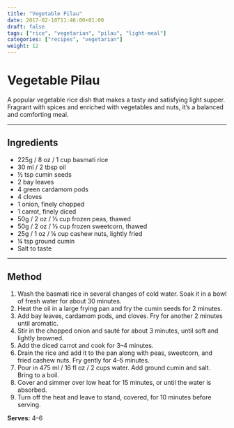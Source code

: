 ```yaml
---
title: "Vegetable Pilau"
date: 2017-02-10T11:46:00+01:00
draft: false
tags: ["rice", "vegetarian", "pilau", "light-meal"]
categories: ["recipes", "vegetarian"]
weight: 12
---
```


# Vegetable Pilau

A popular vegetable rice dish that makes a tasty and satisfying light supper. Fragrant with spices and enriched with vegetables and nuts, it’s a balanced and comforting meal.

---

## Ingredients

- 225g / 8 oz / 1 cup basmati rice  
- 30 ml / 2 tbsp oil  
- ½ tsp cumin seeds  
- 2 bay leaves  
- 4 green cardamom pods  
- 4 cloves  
- 1 onion, finely chopped  
- 1 carrot, finely diced  
- 50g / 2 oz / ⅓ cup frozen peas, thawed  
- 50g / 2 oz / ⅓ cup frozen sweetcorn, thawed  
- 25g / 1 oz / ¼ cup cashew nuts, lightly fried  
- ¼ tsp ground cumin  
- Salt to taste  

---

## Method

1. Wash the basmati rice in several changes of cold water. Soak it in a bowl of fresh water for about 30 minutes.  
2. Heat the oil in a large frying pan and fry the cumin seeds for 2 minutes.  
3. Add bay leaves, cardamom pods, and cloves. Fry for another 2 minutes until aromatic.  
4. Stir in the chopped onion and sauté for about 3 minutes, until soft and lightly browned.  
5. Add the diced carrot and cook for 3–4 minutes.  
6. Drain the rice and add it to the pan along with peas, sweetcorn, and fried cashew nuts. Fry gently for 4–5 minutes.  
7. Pour in 475 ml / 16 fl oz / 2 cups water. Add ground cumin and salt. Bring to a boil.  
8. Cover and simmer over low heat for 15 minutes, or until the water is absorbed.  
9. Turn off the heat and leave to stand, covered, for 10 minutes before serving.

**Serves:** 4–6
